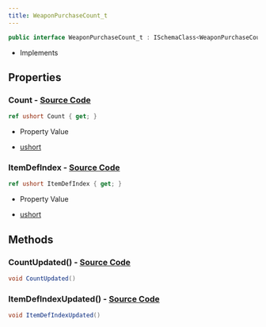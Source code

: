 ```yaml
---
title: WeaponPurchaseCount_t
---
```


```csharp
public interface WeaponPurchaseCount_t : ISchemaClass<WeaponPurchaseCount_t>, ISchemaField, ISchemaClass, INativeHandle
```

- Implements

## Properties

### **Count** - [Source Code](https://github.com/swiftly-solution/swiftlys2/blob/main/managed/src/SwiftlyS2.Generated/Schemas/Interfaces/WeaponPurchaseCount_t.cs#L18)

```csharp
ref ushort Count { get; }
```

- Property Value

- [ushort](https://learn.microsoft.com/dotnet/api/system.uint16)

### **ItemDefIndex** - [Source Code](https://github.com/swiftly-solution/swiftlys2/blob/main/managed/src/SwiftlyS2.Generated/Schemas/Interfaces/WeaponPurchaseCount_t.cs#L16)

```csharp
ref ushort ItemDefIndex { get; }
```

- Property Value

- [ushort](https://learn.microsoft.com/dotnet/api/system.uint16)

## Methods

### **CountUpdated()** - [Source Code](https://github.com/swiftly-solution/swiftlys2/blob/main/managed/src/SwiftlyS2.Generated/Schemas/Interfaces/WeaponPurchaseCount_t.cs#L21)

```csharp
void CountUpdated()
```

### **ItemDefIndexUpdated()** - [Source Code](https://github.com/swiftly-solution/swiftlys2/blob/main/managed/src/SwiftlyS2.Generated/Schemas/Interfaces/WeaponPurchaseCount_t.cs#L20)

```csharp
void ItemDefIndexUpdated()
```

